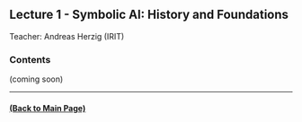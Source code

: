 ## Lecture 1 - Symbolic AI: History and Foundations
Teacher: Andreas Herzig (IRIT)



### Contents

(coming soon)

---
#### [(Back to Main Page)](../index.md)
